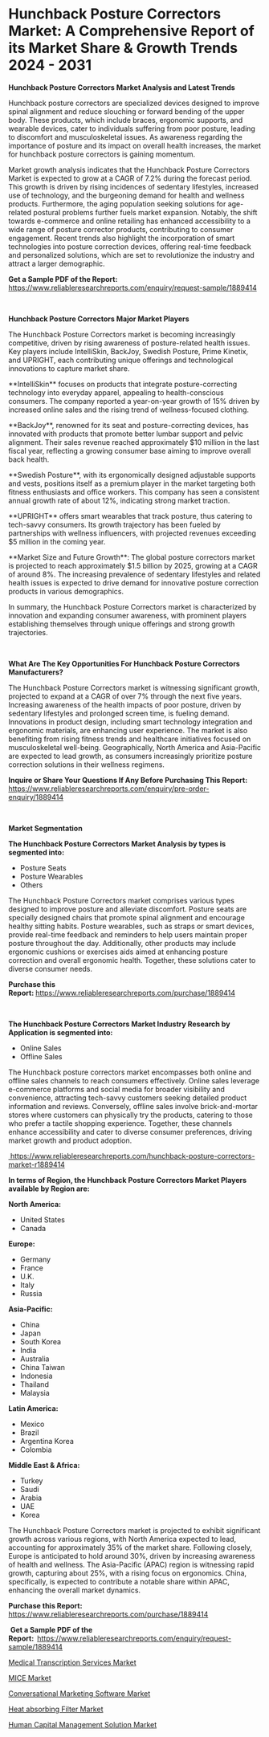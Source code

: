 <p><h1>Hunchback Posture Correctors Market: A Comprehensive Report of its Market Share & Growth Trends 2024 - 2031</h1></p><p><strong>Hunchback Posture Correctors Market Analysis and Latest Trends</strong></p>
<p><p>Hunchback posture correctors are specialized devices designed to improve spinal alignment and reduce slouching or forward bending of the upper body. These products, which include braces, ergonomic supports, and wearable devices, cater to individuals suffering from poor posture, leading to discomfort and musculoskeletal issues. As awareness regarding the importance of posture and its impact on overall health increases, the market for hunchback posture correctors is gaining momentum.</p><p>Market growth analysis indicates that the Hunchback Posture Correctors Market is expected to grow at a CAGR of 7.2% during the forecast period. This growth is driven by rising incidences of sedentary lifestyles, increased use of technology, and the burgeoning demand for health and wellness products. Furthermore, the aging population seeking solutions for age-related postural problems further fuels market expansion. Notably, the shift towards e-commerce and online retailing has enhanced accessibility to a wide range of posture corrector products, contributing to consumer engagement. Recent trends also highlight the incorporation of smart technologies into posture correction devices, offering real-time feedback and personalized solutions, which are set to revolutionize the industry and attract a larger demographic.</p></p>
<p><strong>Get a Sample PDF of the Report:&nbsp;</strong> <a href="https://www.reliableresearchreports.com/enquiry/request-sample/1889414?utm_campaign=1736&utm_medium=2&utm_source=Github&utm_content=ia&utm_term=24102024&utm_id=hunchback-posture-correctors">https://www.reliableresearchreports.com/enquiry/request-sample/1889414</a></p>
<p>&nbsp;</p>
<p><strong>Hunchback Posture Correctors Major Market Players</strong></p>
<p><p>The Hunchback Posture Correctors market is becoming increasingly competitive, driven by rising awareness of posture-related health issues. Key players include IntelliSkin, BackJoy, Swedish Posture, Prime Kinetix, and UPRIGHT, each contributing unique offerings and technological innovations to capture market share.</p><p>**IntelliSkin** focuses on products that integrate posture-correcting technology into everyday apparel, appealing to health-conscious consumers. The company reported a year-on-year growth of 15% driven by increased online sales and the rising trend of wellness-focused clothing.</p><p>**BackJoy**, renowned for its seat and posture-correcting devices, has innovated with products that promote better lumbar support and pelvic alignment. Their sales revenue reached approximately $10 million in the last fiscal year, reflecting a growing consumer base aiming to improve overall back health.</p><p>**Swedish Posture**, with its ergonomically designed adjustable supports and vests, positions itself as a premium player in the market targeting both fitness enthusiasts and office workers. This company has seen a consistent annual growth rate of about 12%, indicating strong market traction.</p><p>**UPRIGHT** offers smart wearables that track posture, thus catering to tech-savvy consumers. Its growth trajectory has been fueled by partnerships with wellness influencers, with projected revenues exceeding $5 million in the coming year.</p><p>**Market Size and Future Growth**: The global posture correctors market is projected to reach approximately $1.5 billion by 2025, growing at a CAGR of around 8%. The increasing prevalence of sedentary lifestyles and related health issues is expected to drive demand for innovative posture correction products in various demographics.</p><p>In summary, the Hunchback Posture Correctors market is characterized by innovation and expanding consumer awareness, with prominent players establishing themselves through unique offerings and strong growth trajectories.</p></p>
<p>&nbsp;</p>
<p><strong>What Are The Key Opportunities For Hunchback Posture Correctors Manufacturers?</strong></p>
<p><p>The Hunchback Posture Correctors market is witnessing significant growth, projected to expand at a CAGR of over 7% through the next five years. Increasing awareness of the health impacts of poor posture, driven by sedentary lifestyles and prolonged screen time, is fueling demand. Innovations in product design, including smart technology integration and ergonomic materials, are enhancing user experience. The market is also benefiting from rising fitness trends and healthcare initiatives focused on musculoskeletal well-being. Geographically, North America and Asia-Pacific are expected to lead growth, as consumers increasingly prioritize posture correction solutions in their wellness regimens.</p></p>
<p><strong>Inquire or Share Your Questions If Any Before Purchasing This Report:</strong> <a href="https://www.reliableresearchreports.com/enquiry/pre-order-enquiry/1889414?utm_campaign=1736&utm_medium=2&utm_source=Github&utm_content=ia&utm_term=24102024&utm_id=hunchback-posture-correctors">https://www.reliableresearchreports.com/enquiry/pre-order-enquiry/1889414</a></p>
<p>&nbsp;</p>
<p><strong>Market Segmentation</strong></p>
<p><strong>The Hunchback Posture Correctors Market Analysis by types is segmented into:</strong></p>
<p><ul><li>Posture Seats</li><li>Posture Wearables</li><li>Others</li></ul></p>
<p><p>The Hunchback Posture Correctors market comprises various types designed to improve posture and alleviate discomfort. Posture seats are specially designed chairs that promote spinal alignment and encourage healthy sitting habits. Posture wearables, such as straps or smart devices, provide real-time feedback and reminders to help users maintain proper posture throughout the day. Additionally, other products may include ergonomic cushions or exercises aids aimed at enhancing posture correction and overall ergonomic health. Together, these solutions cater to diverse consumer needs.</p></p>
<p><strong>Purchase this Report:&nbsp;</strong><a href="https://www.reliableresearchreports.com/purchase/1889414?utm_campaign=1736&utm_medium=2&utm_source=Github&utm_content=ia&utm_term=24102024&utm_id=hunchback-posture-correctors">https://www.reliableresearchreports.com/purchase/1889414</a></p>
<p>&nbsp;</p>
<p><strong>The Hunchback Posture Correctors Market Industry Research by Application is segmented into:</strong></p>
<p><ul><li>Online Sales</li><li>Offline Sales</li></ul></p>
<p><p>The Hunchback posture correctors market encompasses both online and offline sales channels to reach consumers effectively. Online sales leverage e-commerce platforms and social media for broader visibility and convenience, attracting tech-savvy customers seeking detailed product information and reviews. Conversely, offline sales involve brick-and-mortar stores where customers can physically try the products, catering to those who prefer a tactile shopping experience. Together, these channels enhance accessibility and cater to diverse consumer preferences, driving market growth and product adoption.</p></p>
<p><a href="https://www.reliableresearchreports.com/hunchback-posture-correctors-market-r1889414?utm_campaign=1736&utm_medium=2&utm_source=Github&utm_content=ia&utm_term=24102024&utm_id=hunchback-posture-correctors">&nbsp;https://www.reliableresearchreports.com/hunchback-posture-correctors-market-r1889414</a></p>
<p><strong>In terms of Region, the Hunchback Posture Correctors Market Players available by Region are:</strong></p>
<p>
    <p> <strong> North America: </strong>
        <ul>
            <li>United States</li>
            <li>Canada</li>
        </ul>
        </p> 
    <p> <strong> Europe: </strong>
        <ul>
            <li>Germany</li>
            <li>France</li>
            <li>U.K.</li>
            <li>Italy</li>
            <li>Russia</li>
        </ul>
        </p> 
    <p> <strong> Asia-Pacific: </strong>
        <ul>
            <li>China</li>
            <li>Japan</li>
            <li>South Korea</li>
            <li>India</li>
            <li>Australia</li>
            <li>China Taiwan</li>
            <li>Indonesia</li>
            <li>Thailand</li>
            <li>Malaysia</li>
        </ul>
        </p> 
    <p> <strong> Latin America: </strong>
        <ul>
            <li>Mexico</li>
            <li>Brazil</li>
            <li>Argentina Korea</li>
            <li>Colombia</li>
        </ul>
        </p> 
    <p> <strong> Middle East & Africa: </strong>
        <ul>
            <li>Turkey</li>
            <li>Saudi</li>
            <li>Arabia</li>
            <li>UAE</li>
            <li>Korea</li>
        </ul>
    </p>
    </p>
<p><p>The Hunchback Posture Correctors market is projected to exhibit significant growth across various regions, with North America expected to lead, accounting for approximately 35% of the market share. Following closely, Europe is anticipated to hold around 30%, driven by increasing awareness of health and wellness. The Asia-Pacific (APAC) region is witnessing rapid growth, capturing about 25%, with a rising focus on ergonomics. China, specifically, is expected to contribute a notable share within APAC, enhancing the overall market dynamics.</p></p>
<p><strong>Purchase this Report: </strong><a href="https://www.reliableresearchreports.com/purchase/1889414?utm_campaign=1736&utm_medium=2&utm_source=Github&utm_content=ia&utm_term=24102024&utm_id=hunchback-posture-correctors">https://www.reliableresearchreports.com/purchase/1889414</a></p>
<p>&nbsp;<strong>Get a Sample PDF of the Report:&nbsp;&nbsp;</strong><a href="https://www.reliableresearchreports.com/enquiry/request-sample/1889414?utm_campaign=1736&utm_medium=2&utm_source=Github&utm_content=ia&utm_term=24102024&utm_id=hunchback-posture-correctors">https://www.reliableresearchreports.com/enquiry/request-sample/1889414</a></p>
<p><strong></strong></p>
<p><p><a href="https://www.linkedin.com/pulse/global-medical-transcription-services-market-product-types-utugf?utm_campaign=1736&utm_medium=2&utm_source=Github&utm_content=ia&utm_term=24102024&utm_id=hunchback-posture-correctors">Medical Transcription Services Market</a></p><p><a href="https://www.linkedin.com/pulse/global-mice-market-trends-insights-growth-opportunities-sq1yf?utm_campaign=1736&utm_medium=2&utm_source=Github&utm_content=ia&utm_term=24102024&utm_id=hunchback-posture-correctors">MICE Market</a></p><p><a href="https://www.linkedin.com/pulse/conversational-marketing-software-market-global-regional-btqqf?utm_campaign=1736&utm_medium=2&utm_source=Github&utm_content=ia&utm_term=24102024&utm_id=hunchback-posture-correctors">Conversational Marketing Software Market</a></p><p><a href="https://www.linkedin.com/pulse/heat-absorbing-filter-market-drivers-challenges-forecast-pfyue?utm_campaign=1736&utm_medium=2&utm_source=Github&utm_content=ia&utm_term=24102024&utm_id=hunchback-posture-correctors">Heat absorbing Filter Market</a></p><p><a href="https://www.linkedin.com/pulse/decoding-human-capital-management-solution-industry-mtdoe?utm_campaign=1736&utm_medium=2&utm_source=Github&utm_content=ia&utm_term=24102024&utm_id=hunchback-posture-correctors">Human Capital Management Solution Market</a></p></p>